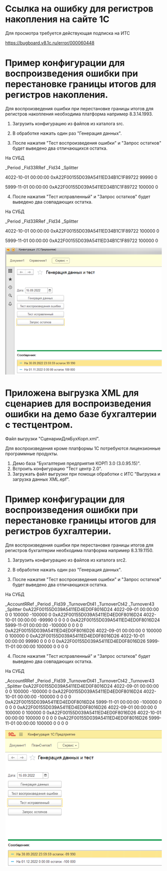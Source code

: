 # Ссылка на ошибку для регистров накопления на сайте 1С
Для просмотра требуется действующая подписка на ИТС

https://bugboard.v8.1c.ru/error/000060448

# Пример конфигурации для воспроизведения ошибки при перестановке границы итогов для регистров накопления.
Для воспроизведения ошибки при перестановке границы итогов для регистров накопления необходима платформа например 8.3.14.1993.
1. Загрузить конфигурацию из файлов из каталога src.
2. В обработке нажать один раз "Генерация данных".

3. После нажатия "Тест воспроизведения ошибки" и "Запрос остатков" будет выведено два отличающихся остатка.

На СУБД

_Period				_Fld33RRef							_Fld34	_Splitter

4022-10-01 00:00:00	0xA22F00155D039A5411ED34B1C1F89722	99990	0

5999-11-01 00:00:00	0xA22F00155D039A5411ED34B1C1F89722	100000	0

4. После нажатия "Тест исправленный" и "Запрос остатков" будет выведено два совпадающих остатка.

На СУБД

_Period				_Fld33RRef							_Fld34	_Splitter

4022-10-01 00:00:00	0xA22F00155D039A5411ED34B1C1F89722	100000	0

5999-11-01 00:00:00	0xA22F00155D039A5411ED34B1C1F89722	100000	0

![Обработка](./img/test.png)

# Приложена выгрузка XML для сценариев для воспроизведения ошибки на демо базе бухгалтерии с тестцентром.
Файл выгрузки "СценарииДляБухКорп.xml".

Для воспроизведения кроме платформы 1С потребуются лицензионные программные продукты.
1. Демо база "Бухгалтерия предприятия КОРП 3.0 (3.0.95.15)".
2. Встроить конфигурацию "Тест центр 2.0".
3. Загружать файл выгрузки при помощи обработки с ИТС "Выгрузка и загрузка данных XML.epf".

# Пример конфигурации для воспроизведения ошибки при перестановке границы итогов для регистров бухгалтерии.
Для воспроизведения ошибки при перестановке границы итогов для регистров бухгалтерии необходима платформа например 8.3.19.1150.
1. Загрузить конфигурацию из файлов из каталога src2.
2. В обработке нажать один раз "Генерация данных".

3. После нажатия "Тест воспроизведения ошибки" и "Запрос остатков" будет выведено два отличающихся остатка.

На СУБД

_AccountRRef						_Period				_Fld39	_TurnoverDt41	_TurnoverCt42	_Turnover43	_Splitter
0xA22F00155D039A5411ED4ED0F8016D24	4022-09-01 00:00:00	0		0				100000			-100000		0
0xA22F00155D039A5411ED4ED0F8016D24	4022-10-01 00:00:00	-99990	0				0				0			0
0xA22F00155D039A5411ED4ED0F8016D24	5999-11-01 00:00:00	-100000	0				0				0			0
0xA22F00155D039A5411ED4ED0F8016D26	4022-09-01 00:00:00	0		100000			0				100000		0
0xA22F00155D039A5411ED4ED0F8016D26	4022-10-01 00:00:00	99990	0				0				0			0
0xA22F00155D039A5411ED4ED0F8016D26	5999-11-01 00:00:00	100000	0				0				0			0

4. После нажатия "Тест исправленный" и "Запрос остатков" будет выведено два совпадающих остатка.

На СУБД

_AccountRRef						_Period				_Fld39	_TurnoverDt41	_TurnoverCt42	_Turnover43	_Splitter
0xA22F00155D039A5411ED4ED0F8016D24	4022-09-01 00:00:00	0		0				100000			-100000		0
0xA22F00155D039A5411ED4ED0F8016D24	4022-10-01 00:00:00	-100000	0				0				0			0
0xA22F00155D039A5411ED4ED0F8016D24	5999-11-01 00:00:00	-100000	0				0				0			0
0xA22F00155D039A5411ED4ED0F8016D26	4022-09-01 00:00:00	0		100000			0				100000		0
0xA22F00155D039A5411ED4ED0F8016D26	4022-10-01 00:00:00	100000	0				0				0			0
0xA22F00155D039A5411ED4ED0F8016D26	5999-11-01 00:00:00	100000	0				0				0			0

![Обработка](./img/test2.png)

